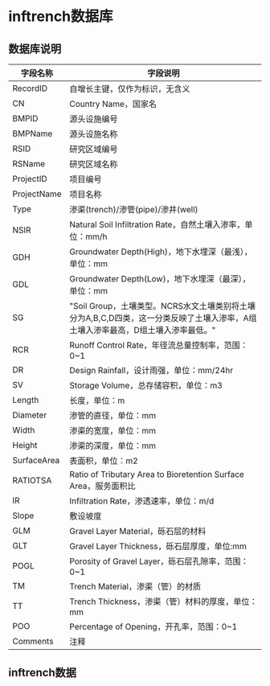 # inftrench数据库

## 数据库说明

| 字段名称        | 字段说明                                                                         |
|-------------|------------------------------------------------------------------------------|
| RecordID    | 自增长主键，仅作为标识，无含义                                                              |
| CN          | Country Name，国家名                                                             |
| BMPID       | 源头设施编号                                                                       |
| BMPName     | 源头设施名称                                                                       |
| RSID        | 研究区域编号                                                                       |
| RSName      | 研究区域名称                                                                       |
| ProjectID   | 项目编号                                                                         |
| ProjectName | 项目名称                                                                         |
| Type        | 渗渠\(trench\)/渗管\(pipe\)/渗井\(well\)                                           |
| NSIR        | Natural Soil Infiltration Rate，自然土壤入渗率，单位：mm/h                               |
| GDH         | Groundwater Depth\(High\)，地下水埋深（最浅），单位：mm                                    |
| GDL         | Groundwater Depth\(Low\)，地下水埋深（最深），单位：mm                                     |
| SG          | "Soil Group，土壤类型。NCRS水文土壤类别将土壤分为A,B,C,D四类，这一分类反映了土壤入渗率，A组土壤入渗率最高，D组土壤入渗率最低。" |
| RCR         | Runoff Control Rate，年径流总量控制率，范围：0~1                                          |
| DR          | Design Rainfall，设计雨强，单位：mm/24hr                                              |
| SV          | Storage Volume，总存储容积，单位：m3                                                   |
| Length      | 长度，单位：m                                                                      |
| Diameter    | 渗管的直径，单位：mm                                                                  |
| Width       | 渗渠的宽度，单位：mm                                                                  |
| Height      | 渗渠的深度，单位：mm                                                                  |
| SurfaceArea | 表面积，单位：m2                                                                    |
| RATIOTSA    | Ratio of Tributary Area to Bioretention Surface Area，服务面积比                   |
| IR          | Infiltration Rate，渗透速率，单位：m/d                                                |
| Slope       | 敷设坡度                                                                         |
| GLM         | Gravel Layer Material，砾石层的材料                                                 |
| GLT         | Gravel Layer Thickness，砾石层厚度，单位:mm                                           |
| POGL        | Porosity of Gravel Layer，砾石层孔隙率，范围：0~1                                       |
| TM          | Trench Material，渗渠（管）的材质                                                     |
| TT          | Trench Thickness，渗渠（管）材料的厚度，单位：mm                                            |
| POO         | Percentage of Opening，开孔率，范围：0~1                                             |
| Comments    | 注释                                                                           |

## inftrench数据
